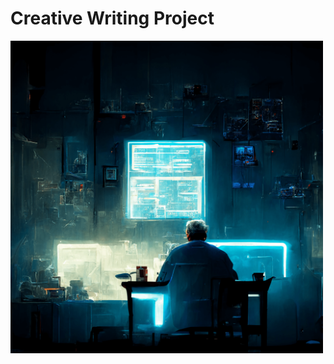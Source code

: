 # Creative Writing Project

<img src="public/images/coder.png" alt="creative writing project logo" width="500"/>
